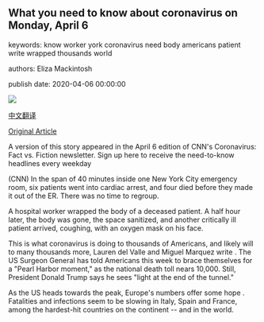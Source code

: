 ## What you need to know about coronavirus on Monday, April 6

keywords: know worker york coronavirus need body americans patient write wrapped thousands world

authors: Eliza Mackintosh

publish date: 2020-04-06 00:00:00

![](https://cdn.cnn.com/cnnnext/dam/assets/200130165125-corona-virus-cdc-image-super-tease.jpg)

[中文翻译](What%20you%20need%20to%20know%20about%20coronavirus%20on%20Monday%2C%20April%206_zh.md)

[Original Article](https://edition.cnn.com/2020/04/06/world/coronavirus-newsletter-04-06-20-intl/index.html)

A version of this story appeared in the April 6 edition of CNN's Coronavirus: Fact vs. Fiction newsletter. Sign up here to receive the need-to-know headlines every weekday

(CNN) In the span of 40 minutes inside one New York City emergency room, six patients went into cardiac arrest, and four died before they made it out of the ER. There was no time to regroup.

A hospital worker wrapped the body of a deceased patient. A half hour later, the body was gone, the space sanitized, and another critically ill patient arrived, coughing, with an oxygen mask on his face.

This is what coronavirus is doing to thousands of Americans, and likely will to many thousands more, Lauren del Valle and Miguel Marquez write . The US Surgeon General has told Americans this week to brace themselves for a "Pearl Harbor moment," as the national death toll nears 10,000. Still, President Donald Trump says he sees "light at the end of the tunnel."

As the US heads towards the peak, Europe's numbers offer some hope . Fatalities and infections seem to be slowing in Italy, Spain and France, among the hardest-hit countries on the continent -- and in the world.